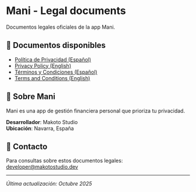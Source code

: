 # Mani - Legal documents

Documentos legales oficiales de la app Mani.

## 📄 Documentos disponibles

- [Política de Privacidad (Español)](https://javiertorne.github.io/mani-docs/politica-privacidad-mani.html)
- [Privacy Policy (English)](https://javiertorne.github.io/mani-docs/privacy-policy-mani.html)
- [Términos y Condiciones (Español)](https://javiertorne.github.io/mani-docs/terminos-condiciones-mani.html)
- [Terms and Conditions (English)](https://javiertorne.github.io/mani-docs/terms-conditions-mani.html)

## 📱 Sobre Mani

Mani es una app de gestión financiera personal que prioriza tu privacidad.

**Desarrollador**: Makoto Studio  
**Ubicación**: Navarra, España

## 📮 Contacto

Para consultas sobre estos documentos legales: developer@makotostudio.dev

---

*Última actualización: Octubre 2025*
